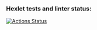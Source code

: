 ### Hexlet tests and linter status:
[![Actions Status](https://github.com/justannieannie/frontend-project-lvl3/workflows/hexlet-check/badge.svg)](https://github.com/justannieannie/frontend-project-lvl3/actions)